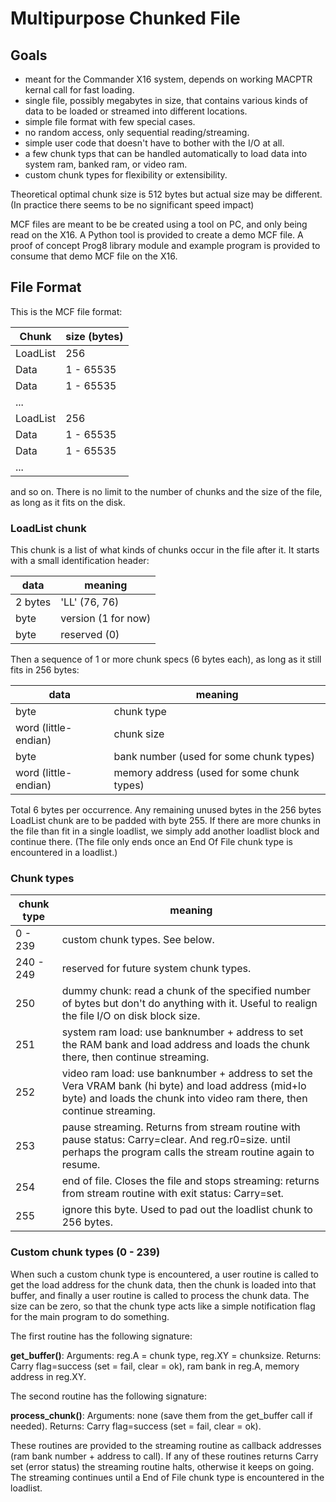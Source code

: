 # Multipurpose Chunked File

## Goals

- meant for the Commander X16 system, depends on working MACPTR kernal call for fast loading.
- single file, possibly megabytes in size, that contains various kinds of data to be loaded or streamed into different locations.
- simple file format with few special cases.
- no random access, only sequential reading/streaming.
- simple user code that doesn't have to bother with the I/O at all.
- a few chunk typs that can be handled automatically to load data into system ram, banked ram, or video ram.
- custom chunk types for flexibility or extensibility.

Theoretical optimal chunk size is 512 bytes but actual size may be different. (In practice there seems to be no significant speed impact)

MCF files are meant to be be created using a tool on PC, and only being read on the X16.
A Python tool is provided to create a demo MCF file.
A proof of concept Prog8 library module and example program is provided to consume that demo MCF file on the X16.


## File Format

This is the MCF file format:

| Chunk      | size (bytes) |
|------------|--------------|
| LoadList   | 256          |
| Data       | 1 - 65535    |
| Data       | 1 - 65535    |
| ...        |              |
| LoadList   | 256          |
| Data       | 1 - 65535    |
| Data       | 1 - 65535    |
| ...        |              |

and so on.
There is no limit to the number of chunks and the size of the file, as long as it fits on the disk.


### LoadList chunk 

This chunk is a list of what kinds of chunks occur in the file after it.
It starts with a small identification header:

| data    | meaning             |
|---------|---------------------|
| 2 bytes | 'LL' (76, 76)       |
| byte    | version (1 for now) |
| byte    | reserved (0)        |

Then a sequence of 1 or more chunk specs (6 bytes each), as long as it still fits in 256 bytes:

| data                 | meaning                                    |
|----------------------|--------------------------------------------|
| byte                 | chunk type                                 |
| word (little-endian) | chunk size                                 | 
| byte                 | bank number (used for some chunk types)    |
| word (little-endian) | memory address (used for some chunk types) |

Total 6 bytes per occurrence. Any remaining unused bytes in the 256 bytes LoadList chunk are to be padded with byte 255.
If there are more chunks in the file than fit in a single loadlist, we simply add another loadlist block and continue there.
(The file only ends once an End Of File chunk type is encountered in a loadlist.)


### Chunk types   

| chunk type   | meaning                                                                                                                                                                        |
|--------------|--------------------------------------------------------------------------------------------------------------------------------------------------------------------------------| 
| 0 - 239      | custom chunk types. See below.                                                                                                                                                 |  
| 240 - 249    | reserved for future system chunk types.                                                                                                                                        | 
| 250          | dummy chunk: read a chunk of the specified number of bytes but don't do anything with it. Useful to realign the file I/O on disk block size.                                   | 
| 251          | system ram load: use banknumber + address to set the RAM bank and load address and loads the chunk there, then continue streaming.                                             | 
| 252          | video ram load: use banknumber + address to set the Vera VRAM bank (hi byte) and load address (mid+lo byte) and loads the chunk into video ram there, then continue streaming. | 
| 253          | pause streaming. Returns from stream routine with pause status: Carry=clear. And reg.r0=size. until perhaps the program calls the stream routine again to resume.              | 
| 254          | end of file. Closes the file and stops streaming: returns from stream routine with exit status: Carry=set.                                                                     | 
| 255          | ignore this byte. Used to pad out the loadlist chunk to 256 bytes.                                                                                                             | 


### Custom chunk types (0 - 239)

When such a custom chunk type is encountered, a user routine is called to get the load address for the chunk data,
then the chunk is loaded into that buffer, and finally a user routine is called to process the chunk data.
The size can be zero, so that the chunk type acts like a simple notification flag for the main program to do something.

The first routine has the following signature:

**get_buffer()**:
    Arguments: reg.A = chunk type, reg.XY = chunksize.
    Returns: Carry flag=success (set = fail, clear = ok), ram bank in reg.A, memory address in reg.XY. 

The second routine has the following signature:
    
**process_chunk()**:
    Arguments: none (save them from the get_buffer call if needed).
    Returns: Carry flag=success (set = fail, clear = ok).

These routines are provided to the streaming routine as callback addresses (ram bank number + address to call).
If any of these routines returns Carry set (error status) the streaming routine halts, otherwise it keeps on going.
The streaming continues until a End of File chunk type is encountered in the loadlist.

